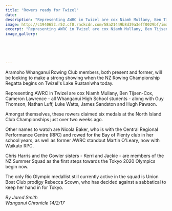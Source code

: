 ```yaml
---
title: "Rowers ready for Twizel"
date: 
description: "Representing AWRC in Twizel are cox Niamh Mullany, Ben Tijsen-Cox, Cameron Lawrence - all WHS students - along with Guy Thomson, Nathan Luff, Luke Watts, James Sandston and Hugh Pawson..."
image: http://c1940652.r52.cf0.rackcdn.com/58a21449b8d39a3eff0029bf/images.jpg
excerpt: "Representing AWRC in Twizel are cox Niamh Mullany, Ben Tijsen-Cox, Cameron Lawrence - all WHS students - along with Guy Thomson, Nathan Luff, Luke Watts, James Sandston and Hugh Pawson."
image_gallery:
    
    
    
    
    
---
```


<p><span>Aramoho Whanganui Rowing Club members, both present and former, will be looking to make a strong showing when the NZ Rowing Championship Regatta begins on Twizel's Lake Ruataniwha today.</span></p>
<p>Representing AWRC in Twizel are cox Niamh Mullany, Ben Tijsen-Cox, Cameron Lawrence - all Whanganui High School students - along with Guy Thomson, Nathan Luff, Luke Watts, James Sandston and Hugh Pawson.</p>
<p>Amongst themselves, these rowers claimed six medals at the North Island Club Championships just over two weeks ago.</p>
<p>Other names to watch are Nicola Baker, who is with the Central Regional Performance Centre (RPC) and rowed for the Bay of Plenty club in her school years, as well as former AWRC standout Martin O'Leary, now with Waikato RPC.</p>
<p>Chris Harris and the Gowler sisters - Kerri and Jackie - are members of the NZ Summer Squad as the first steps towards the Tokyo 2020 Olympics begin now.</p>
<p>The only Rio Olympic medallist still currently active in the squad is Union Boat Club prodigy Rebecca Scown, who has decided against a sabbatical to keep her hand in for Tokyo.</p>
<p><em>By Jared Smith<br />Wanganui Chronicle 14/2/17&nbsp;</em></p>

